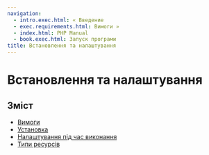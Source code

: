 ```yaml
---
navigation:
  - intro.exec.html: « Введение
  - exec.requirements.html: Вимоги »
  - index.html: PHP Manual
  - book.exec.html: Запуск програми
title: Встановлення та налаштування
---
```

# Встановлення та налаштування

## Зміст

-   [Вимоги](exec.requirements.html)
-   [Установка](exec.installation.html)
-   [Налаштування під час виконання](exec.configuration.html)
-   [Типи ресурсів](exec.resources.html)
